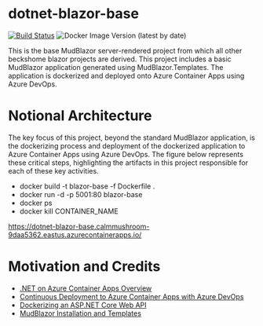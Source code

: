 # dotnet-blazor-base
[![Build Status](https://beckshome.visualstudio.com/dotnet-blazor-base/_apis/build/status/thbst16.dotnet-blazor-base?branchName=main)](https://beckshome.visualstudio.com/dotnet-blazor-base/_build/latest?definitionId=12&branchName=main)
![Docker Image Version (latest by date)](https://img.shields.io/docker/v/thbst16/dotnet-blazor-base?logo=docker)

This is the base MudBlazor server-rendered project from which all other beckshome blazor projects are derived. This project includes a basic MudBlazor application generated using MudBlazor.Templates. The application is dockerized and deployed onto Azure Container Apps using Azure DevOps. 

# Notional Architecture
The key focus of this project, beyond the standard MudBlazor application, is the dockerizing process and deployment of the dockerized application to Azure Container Apps using Azure DevOps. The figure below represents these critical steps, highlighting the artifacts in this project responsible for each of these key activities.

* docker build -t blazor-base -f Dockerfile .
* docker run -d -p 5001:80 blazor-base
* docker ps
* docker kill CONTAINER_NAME

https://dotnet-blazor-base.calmmushroom-9daa5362.eastus.azurecontainerapps.io/

# Motivation and Credits
* [.NET on Azure Container Apps Overview](https://learn.microsoft.com/en-us/azure/container-apps/dotnet-overview)
* [Continuous Deployment to Azure Container Apps with Azure DevOps](https://rios.engineer/continuous-deployment-to-azure-container-apps-with-azure-devops/)
* [Dockerizing an ASP.NET Core Web API](https://levelup.gitconnected.com/dockerizing-an-asp-net-core-web-api-a-step-by-step-guide-9af98fadd189)
* [MudBlazor Installation and Templates](https://mudblazor.com/getting-started/installation#using-templates)